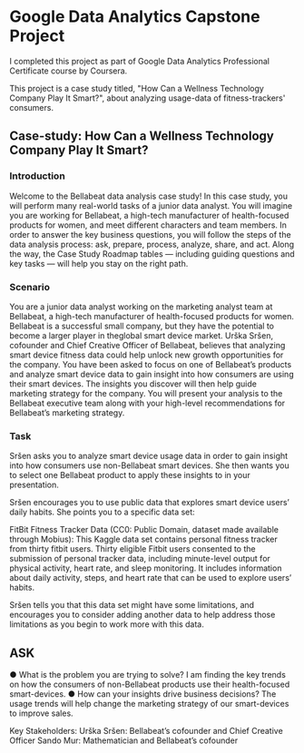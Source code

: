 # Google Data Analytics Capstone Project

I completed this project as part of Google Data Analytics Professional Certificate course by Coursera.

This project is a case study titled, "How Can a Wellness Technology Company Play It Smart?", about analyzing usage-data of fitness-trackers' consumers.

## Case-study: How Can a Wellness Technology Company Play It Smart?

### Introduction  

Welcome to the Bellabeat data analysis case study! In this case study, you will perform many real-world tasks of a junior data
analyst. You will imagine you are working for Bellabeat, a high-tech manufacturer of health-focused products for women, and
meet different characters and team members. In order to answer the key business questions, you will follow the steps of the
data analysis process: ask, prepare, process, analyze, share, and act. Along the way, the Case Study Roadmap tables —
including guiding questions and key tasks — will help you stay on the right path.

### Scenario

You are a junior data analyst working on the marketing analyst team at Bellabeat, a high-tech manufacturer of health-focused
products for women. Bellabeat is a successful small company, but they have the potential to become a larger player in theglobal smart device market. Urška Sršen, cofounder and Chief Creative Officer of Bellabeat, believes that analyzing smart
device fitness data could help unlock new growth opportunities for the company. You have been asked to focus on one of
Bellabeat’s products and analyze smart device data to gain insight into how consumers are using their smart devices. The
insights you discover will then help guide marketing strategy for the company. You will present your analysis to the Bellabeat
executive team along with your high-level recommendations for Bellabeat’s marketing strategy.

### Task  

Sršen asks you to analyze smart device usage data in order to gain insight into how consumers use non-Bellabeat smart
devices. She then wants you to select one Bellabeat product to apply these insights to in your presentation. 

Sršen encourages you to use public data that explores smart device users’ daily habits. She points you to a specific data set:  

FitBit Fitness Tracker Data (CC0: Public Domain, dataset made available through Mobius): This Kaggle data set contains personal fitness tracker from thirty fitbit users. Thirty eligible Fitbit users consented to the submission of
personal tracker data, including minute-level output for physical activity, heart rate, and sleep monitoring. It includes
information about daily activity, steps, and heart rate that can be used to explore users’ habits.


Sršen tells you that this data set might have some limitations, and encourages you to consider adding another data to help
address those limitations as you begin to work more with this data.


## ASK
● What is the problem you are trying to solve?
I am finding the key trends on how the consumers of non-Bellabeat products use their health-focused smart-devices.
● How can your insights drive business decisions?
The usage trends will help change the marketing strategy of our smart-devices to improve sales.

Key Stakeholders: 
Urška Sršen: Bellabeat’s cofounder and Chief Creative Officer
Sando Mur: Mathematician and Bellabeat’s cofounder

